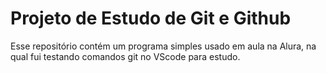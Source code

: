 # Projeto de Estudo de Git e Github

Esse repositório contém um programa simples usado em aula na Alura, na qual fui testando comandos git no VScode para estudo.
